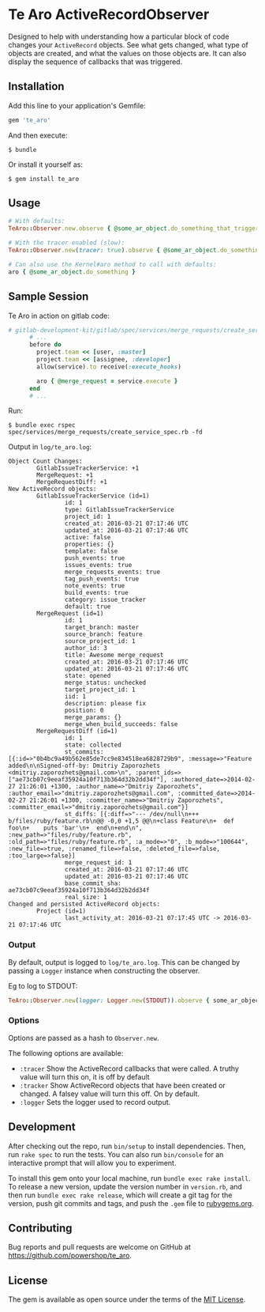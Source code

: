 # Te Aro ActiveRecordObserver

Designed to help with understanding how a particular block of code changes your `ActiveRecord` objects. See what gets changed, what type of objects are created, and what the values on those objects are. It can also display the sequence of callbacks that was triggered.

## Installation

Add this line to your application's Gemfile:

```ruby
gem 'te_aro'
```

And then execute:

    $ bundle

Or install it yourself as:

    $ gem install te_aro

## Usage

```ruby
# With defaults:
TeAro::Observer.new.observe { @some_ar_object.do_something_that_triggers_callbacks }

# With the tracer enabled (slow):
TeAro::Observer.new(tracer: true).observe { @some_ar_object.do_something_that_triggers_callbacks }

# Can also use the Kernel#aro method to call with defaults:
aro { @some_ar_object.do_something }
```

## Sample Session

Te Aro in action on gitlab code:

```ruby
# gitlab-development-kit/gitlab/spec/services/merge_requests/create_service_spec.rb
      # ...
      before do
        project.team << [user, :master]
        project.team << [assignee, :developer]
        allow(service).to receive(:execute_hooks)

        aro { @merge_request = service.execute }
      end
      # ...
```

Run:
```
$ bundle exec rspec spec/services/merge_requests/create_service_spec.rb -fd
```

Output in `log/te_aro.log`:
```
Object Count Changes:
        GitlabIssueTrackerService: +1
        MergeRequest: +1
        MergeRequestDiff: +1
New ActiveRecord objects:
        GitlabIssueTrackerService (id=1)
                id: 1
                type: GitlabIssueTrackerService
                project_id: 1
                created_at: 2016-03-21 07:17:46 UTC
                updated_at: 2016-03-21 07:17:46 UTC
                active: false
                properties: {}
                template: false
                push_events: true
                issues_events: true
                merge_requests_events: true
                tag_push_events: true
                note_events: true
                build_events: true
                category: issue_tracker
                default: true
        MergeRequest (id=1)
                id: 1
                target_branch: master
                source_branch: feature
                source_project_id: 1
                author_id: 3
                title: Awesome merge_request
                created_at: 2016-03-21 07:17:46 UTC
                updated_at: 2016-03-21 07:17:46 UTC
                state: opened
                merge_status: unchecked
                target_project_id: 1
                iid: 1
                description: please fix
                position: 0
                merge_params: {}
                merge_when_build_succeeds: false
        MergeRequestDiff (id=1)
                id: 1
                state: collected
                st_commits: [{:id=>"0b4bc9a49b562e85de7cc9e834518ea6828729b9", :message=>"Feature added\n\nSigned-off-by: Dmitriy Zaporozhets <dmitriy.zaporozhets@gmail.com>\n", :parent_ids=>["ae73cb07c9eeaf35924a10f713b364d32b2dd34f"], :authored_date=>2014-02-27 21:26:01 +1300, :author_name=>"Dmitriy Zaporozhets", :author_email=>"dmitriy.zaporozhets@gmail.com", :committed_date=>2014-02-27 21:26:01 +1300, :committer_name=>"Dmitriy Zaporozhets", :committer_email=>"dmitriy.zaporozhets@gmail.com"}]
                st_diffs: [{:diff=>"--- /dev/null\n+++ b/files/ruby/feature.rb\n@@ -0,0 +1,5 @@\n+class Feature\n+  def foo\n+    puts 'bar'\n+  end\n+end\n", :new_path=>"files/ruby/feature.rb", :old_path=>"files/ruby/feature.rb", :a_mode=>"0", :b_mode=>"100644", :new_file=>true, :renamed_file=>false, :deleted_file=>false, :too_large=>false}]
                merge_request_id: 1
                created_at: 2016-03-21 07:17:46 UTC
                updated_at: 2016-03-21 07:17:46 UTC
                base_commit_sha: ae73cb07c9eeaf35924a10f713b364d32b2dd34f
                real_size: 1
Changed and persisted ActiveRecord objects:
        Project (id=1)
                last_activity_at: 2016-03-21 07:17:45 UTC -> 2016-03-21 07:17:46 UTC
```

### Output

By default, output is logged to `log/te_aro.log`. This can be changed by passing a `Logger` instance when constructing the observer.

Eg to log to STDOUT:
```ruby
TeAro::Observer.new(logger: Logger.new(STDOUT)).observe { some_ar_object.do_something }
```


### Options

Options are passed as a hash to `Observer.new`.

The following options are available:

* `:tracer` Show the ActiveRecord callbacks that were called. A truthy value will turn this on, it is off by default
* `:tracker` Show ActiveRecord objects that have been created or changed. A falsey value will turn this off. On by default.
* `:logger` Sets the logger used to record output.

## Development

After checking out the repo, run `bin/setup` to install dependencies. Then, run `rake spec` to run the tests. You can also run `bin/console` for an interactive prompt that will allow you to experiment.

To install this gem onto your local machine, run `bundle exec rake install`. To release a new version, update the version number in `version.rb`, and then run `bundle exec rake release`, which will create a git tag for the version, push git commits and tags, and push the `.gem` file to [rubygems.org](https://rubygems.org).

## Contributing

Bug reports and pull requests are welcome on GitHub at https://github.com/powershop/te_aro.

## License

The gem is available as open source under the terms of the [MIT License](http://opensource.org/licenses/MIT).
